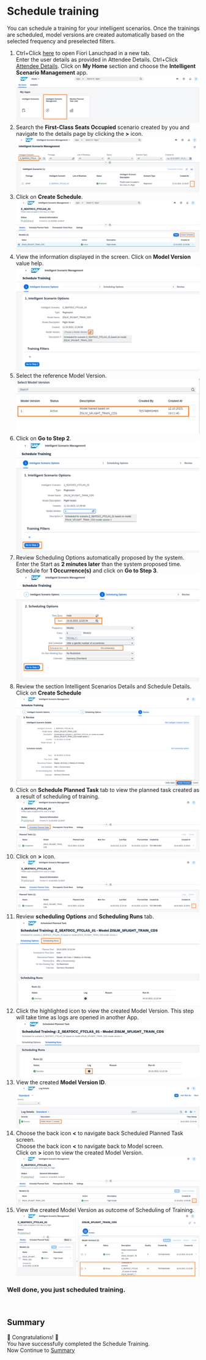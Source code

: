 # Schedule training 
You can schedule a training for your intelligent scenarios. Once the trainings are scheduled, model versions are created automatically based on the selected frequency and preselected filters.

1. Ctrl+Click [here](https://flp1.tdc.sap.com:44302/sap/bc/ui2/flp#Shell-home) to open Fiori Lanuchpad in a new tab.<br>
   Enter the user details as provided in Attendee Details. Ctrl+Click [Attendee Details](../ex5/).
   Click on **My Home** section and choose the **Intelligent Scenario Management** app.
   <br>![](/exercises/ex3/images/1.png)
2. Search the **First-Class Seats Occupied** scenario created by you and navigate to the details page by clicking the **>** 
   icon.
   <br>![](/exercises/ex3/images/2.png)
3. Click on **Create Schedule**.
   <br>![](/exercises/ex3/images/3.png)
4. View the information displayed in the screen. Click on **Model Version** value help.
   <br>![](/exercises/ex3/images/4.png)
5. Select the reference Model Version.
   <br>![](/exercises/ex3/images/5.png)
6. Click on **Go to Step 2**.
   <br>![](/exercises/ex3/images/6.png)
7. Review Scheduling Options automatically proposed by the system. <br>
   Enter the Start as **2 minutes later** than the system proposed time. <br>
   Schedule for **1 Occurrence(s)** and click on **Go to Step 3**.
   <br>![](/exercises/ex3/images/7.png)
8. Review the section Intelligent Scenarios Details and Schedule Details.<br>
   Click on **Create Schedule** 
   <br>![](/exercises/ex3/images/8.png)
9. Click on **Schedule Planned Task** tab to view the planned task created as a result of scheduling of training.
    <br>![](/exercises/ex3/images/9.png)
10. Click on **>** icon.
    <br>![](/exercises/ex3/images/10.png)
11. Review **scheduling Options** and **Scheduling Runs** tab.
    <br>![](/exercises/ex3/images/11.png)
12. Click the highlighted icon to view the created Model Version. This step will take time as logs are opened in another App.
    <br>![](/exercises/ex3/images/12.png)
13. View the created **Model Version ID**.
    <br>![](/exercises/ex3/images/13.png)
14. Choose the back icon **<**   to navigate back Scheduled Planned Task screen. <br>
    Choose the back icon **<**   to navigate back to Model screen. <br>
    Click on **>** icon to view the created Model Version.
    <br>![](/exercises/ex3/images/14.png)
15. View the created Model Version as outcome of Scheduling of Training.
    <br>![](/exercises/ex3/images/15.png)


### Well done, you just scheduled training.
<br>

## Summary
🎉 Congratulations! 🎉 <br>
You have successfully completed the Schedule Training. <br>
Now Continue to [Summary](../ex2/README.md)  
